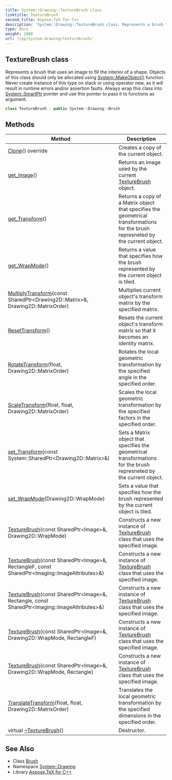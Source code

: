 ```yaml
---
title: System::Drawing::TextureBrush class
linktitle: TextureBrush
second_title: Aspose.TeX for C++
description: 'System::Drawing::TextureBrush class. Represents a brush that uses an image to fill the interior of a shape. Objects of this class should only be allocated using System::MakeObject() function. Never create instance of this type on stack or using operator new, as it will result in runtime errors and/or assertion faults. Always wrap this class into System::SmartPtr pointer and use this pointer to pass it to functions as argument in C++.'
type: docs
weight: 2800
url: /cpp/system.drawing/texturebrush/
---
```

## TextureBrush class


Represents a brush that uses an image to fill the interior of a shape. Objects of this class should only be allocated using [System::MakeObject()](../../system/makeobject/) function. Never create instance of this type on stack or using operator new, as it will result in runtime errors and/or assertion faults. Always wrap this class into [System::SmartPtr](../../system/smartptr/) pointer and use this pointer to pass it to functions as argument.

```cpp
class TextureBrush : public System::Drawing::Brush
```

## Methods

| Method | Description |
| --- | --- |
| [Clone](./clone/)() override | Creates a copy of the current object. |
| [get_Image](./get_image/)() | Returns an image used by the current [TextureBrush](./) object. |
| [get_Transform](./get_transform/)() | Returns a copy of a Matrix object that specifies the geometrical transformations for the brush represneted by the current object. |
| [get_WrapMode](./get_wrapmode/)() | Returns a value that specifies how the brush represented by the current object is tiled. |
| [MultiplyTransform](./multiplytransform/)(const SharedPtr\<Drawing2D::Matrix\>\&, Drawing2D::MatrixOrder) | Multiplies current object's transform matrix by the specified matrix. |
| [ResetTransform](./resettransform/)() | Resets the current object's transform matrix so that it becomes an identity matrix. |
| [RotateTransform](./rotatetransform/)(float, Drawing2D::MatrixOrder) | Rotates the local geometric transformation by the specified angle in the specified order. |
| [ScaleTransform](./scaletransform/)(float, float, Drawing2D::MatrixOrder) | Scales the local geometric transformation by the specified factors in the specified order. |
| [set_Transform](./set_transform/)(const System::SharedPtr\<Drawing2D::Matrix\>\&) | Sets a Matrix object that specifies the geometrical transformations for the brush represneted by the current object. |
| [set_WrapMode](./set_wrapmode/)(Drawing2D::WrapMode) | Sets a value that specifies how the brush represented by the current object is tiled. |
| [TextureBrush](./texturebrush/)(const SharedPtr\<Image\>\&, Drawing2D::WrapMode) | Constructs a new instance of [TextureBrush](./) class that uses the specified image. |
| [TextureBrush](./texturebrush/)(const SharedPtr\<Image\>\&, RectangleF, const SharedPtr\<Imaging::ImageAttributes\>\&) | Constructs a new instance of [TextureBrush](./) class that uses the specified image. |
| [TextureBrush](./texturebrush/)(const SharedPtr\<Image\>\&, Rectangle, const SharedPtr\<Imaging::ImageAttributes\>\&) | Constructs a new instance of [TextureBrush](./) class that uses the specified image. |
| [TextureBrush](./texturebrush/)(const SharedPtr\<Image\>\&, Drawing2D::WrapMode, RectangleF) | Constructs a new instance of [TextureBrush](./) class that uses the specified image. |
| [TextureBrush](./texturebrush/)(const SharedPtr\<Image\>\&, Drawing2D::WrapMode, Rectangle) | Constructs a new instance of [TextureBrush](./) class that uses the specified image. |
| [TranslateTransform](./translatetransform/)(float, float, Drawing2D::MatrixOrder) | Translates the local geometric transformation by the specified dimensions in the specified order. |
| virtual [~TextureBrush](./~texturebrush/)() | Destructor. |
## See Also

* Class [Brush](../brush/)
* Namespace [System::Drawing](../)
* Library [Aspose.TeX for C++](../../)
